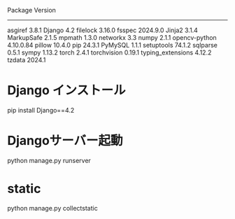 Package           Version
----------------- ---------
asgiref           3.8.1
Django            4.2
filelock          3.16.0
fsspec            2024.9.0
Jinja2            3.1.4
MarkupSafe        2.1.5
mpmath            1.3.0
networkx          3.3
numpy             2.1.1
opencv-python     4.10.0.84
pillow            10.4.0
pip               24.3.1
PyMySQL           1.1.1
setuptools        74.1.2
sqlparse          0.5.1
sympy             1.13.2
torch             2.4.1
torchvision       0.19.1
typing_extensions 4.12.2
tzdata            2024.1

# Django インストール
pip install Django==4.2

# Djangoサーバー起動
python manage.py runserver

# static
python manage.py collectstatic